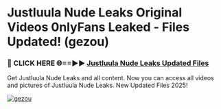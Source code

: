 # Justluula Nude Leaks Original Videos 0nlyFans Leaked - Files Updated! (gezou)

<h3>🔴 CLICK HERE 🌐==►► <a href="https://tinyurl.com/52m3yx9h" rel="nofollow">Justluula Nude Leaks Updated Files</a></h3>

Get Justluula Nude Leaks and all content. Now you can access all videos and pictures of Justluula Nude Leaks. New Updated Files 2025!

[![gezou](https://i.imgur.com/TnHtlc8.gif)](https://tinyurl.com/52m3yx9h)
